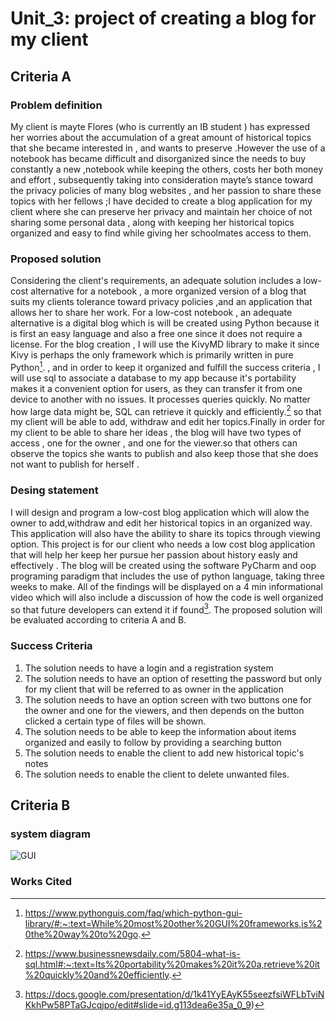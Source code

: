 # Unit_3: project of creating a blog for my client 
## Criteria A

### Problem definition
My client is mayte Flores (who is currently an IB student ) has expressed  her worries about the accumulation of a great amount of  historical topics  that she became interested in , and  wants to preserve .However the use of a notebook has became   difficult and  disorganized since the needs to buy constantly a new ,notebook while keeping the others, costs her both money and effort , subsequently taking into consideration mayte’s stance toward the privacy policies of many blog websites , and her passion to share these topics with her fellows ;I have decided to create a blog application for my client where she can preserve her privacy and maintain her choice of not sharing some personal data , along with keeping her historical topics organized and easy to find while giving her schoolmates access to them.

### Proposed solution
Considering the client's requirements, an adequate solution includes a low-cost alternative for a notebook  , a more  organized  version of a blog that suits my clients tolerance toward privacy policies ,and an application that allows her to share her work.
For a low-cost notebook , an adequate alternative is a digital blog which is will be created using Python because it is first an easy language and also a free one since it does not require a license. For the blog creation , I will use the KivyMD library to make it since Kivy is perhaps the only framework which is primarily written in pure Python[^2].  , and in order to keep it organized and fulfill the success criteria , I will use sql to associate a database to my app because it's portability makes it a convenient option for users, as they can transfer it from one device to another with no issues. It processes queries quickly. No matter how large data might be, SQL can retrieve it quickly and efficiently.[^3] so that my client will be able to add, withdraw and edit her topics.Finally in order for my client to be able to share her ideas , the blog will have two types of access , one for the owner , and one for the viewer.so that others can observe the topics she wants to publish and also keep those that she  does not want to publish for herself .

### Desing statement

I will design and program a low-cost blog application which will alow the owner to add,withdraw and edit her historical topics in an organized way. This application will also have the ability to share its topics through viewing option. This project is for our client who  needs a low cost blog application that will help her keep her pursue her passion about history easly and effectively . The blog will be created using the software PyCharm and oop programing paradigm that includes the use of python language, taking three weeks to make. All of the findings will be displayed on a 4 min informational video which will also include a discussion of how the code is well organized so that future developers can extend it
if found[^1]. The proposed solution will be evaluated according to criteria A and B.




### Success Criteria 
1. The solution needs to have a login and a registration system
2. The solution needs to have an option of resetting the password but only for my client that will be referred to as owner in the application
3. The solution needs to have an option screen with two buttons one for the owner and one for the viewers, and then depends on the button clicked a certain type of files will be shown.
5. The solution needs to be able to keep  the information about items organized and easily to follow by providing a searching button
6. The solution needs to enable the client to add new historical topic's notes 
7. The solution needs to enable the client to delete unwanted files.

## Criteria B
### system diagram
![GUI](https://user-images.githubusercontent.com/112072887/222082223-0c0ec27e-1b4b-43c3-b720-78adc33cef94.png)





### Works Cited
[^1]:https://docs.google.com/presentation/d/1k41YyEAyK55seezfsiWFLbTviNKkhPw58PTaGJcqjpo/edit#slide=id.g113dea6e35a_0_9)
[^2]:https://www.pythonguis.com/faq/which-python-gui-library/#:~:text=While%20most%20other%20GUI%20frameworks,is%20the%20way%20to%20go.
[^3]:https://www.businessnewsdaily.com/5804-what-is-sql.html#:~:text=Its%20portability%20makes%20it%20a,retrieve%20it%20quickly%20and%20efficiently.


